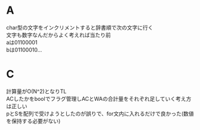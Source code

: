 # A
char型の文字をインクリメントすると辞書順で次の文字に行く  
文字も数字なんだからよく考えれば当たり前  
aは01100001  
bは01100010...  

# C  
計算量がO(N^2)となりTL  
ACしたかをboolでフラグ管理しACとWAの合計量をそれぞれ足していく考え方は正しい  
pとSを配列で受けようとしたのが誤りで、for文内に入れるだけで良かった(数値を保持する必要がない)